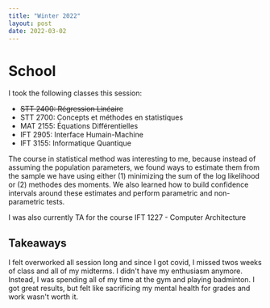 ```yaml
---
title: "Winter 2022"
layout: post 
date: 2022-03-02
---
```


# School

I took the following classes this session:

- ~~STT 2400: Régression Linéaire~~
- STT 2700: Concepts et méthodes en statistiques
- MAT 2155: Équations Différentielles
- IFT 2905: Interface Humain-Machine
- IFT 3155: Informatique Quantique

The course in statistical method was interesting to me, because instead of 
assuming the population parameters, we found ways to estimate them from 
the sample we have using either (1) minimizing the sum of the log likelihood or 
(2) methodes des moments. We also learned how to build confidence intervals 
around these estimates and perform parametric and non-parametric tests.


I was also currently TA for the course IFT 1227 - Computer Architecture


## Takeaways

I felt overworked all session long and since I got covid, I missed twos weeks 
of class and all of my midterms. I didn't have my enthusiasm anymore. Instead, 
I was spending all of my time at the gym and playing badminton. I got great 
results, but felt like sacrificing my mental health for grades and work wasn't
worth it.


